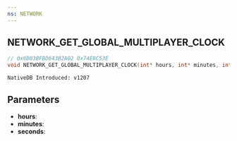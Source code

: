 ```yaml
---
ns: NETWORK
---
```

## NETWORK_GET_GLOBAL_MULTIPLAYER_CLOCK

```c
// 0x6D03BFBD643B2A02 0x74E8C53E
void NETWORK_GET_GLOBAL_MULTIPLAYER_CLOCK(int* hours, int* minutes, int* seconds);
```

```
NativeDB Introduced: v1207
```

## Parameters
* **hours**:
* **minutes**:
* **seconds**:
